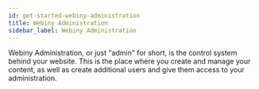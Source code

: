 ```yaml
---
id: get-started-webiny-administration
title: Webiny Administration
sidebar_label: Webiny Administration
---
```


Webiny Administration, or just "admin" for short, is the control system behind your website. This is the place where you create and manage your content, as well as create additional users and give them access to your administration.

